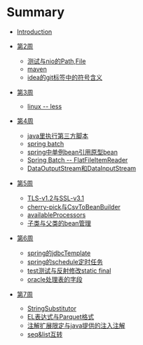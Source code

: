 # Summary

* [Introduction](README.md)

* [第2周]()
  * [测试与nio的Path,File](2week/4_19/index.md)
  * [maven](2week/4_20/index.md)
  * [idea的git标签中的符号含义](2week/4_22/index.md)
* [第3周]()
  * [linux -- less](3week/4_27/index.md)
* [第4周]()
  * [java里执行第三方脚本](4week/5_3/index.md)
  * [spring batch](4week/5_4/index.md)
  * [spring中单例bean引用原型bean](4week/5_5/index.md)
  * [Spring Batch -- FlatFileItemReader](4week/5_6/index.md)
  * [DataOutputStream和DataInputStream](4week/5_7/index.md)
* [第5周]()
  * [TLS-v1.2与SSL-v3.1](5week/5_9/index.md)
  * [cherry-pick与CsvToBeanBuilder](5week/5_10/index.md)
  * [availableProcessors](5week/5_11/index.md)
  * [子类与父类的bean管理](5week/5_13/index.md)
* [第6周]()
  * [spring的jdbcTemplate](6week/5_17/index.md)
  * [spring的schedule定时任务](6week/5_18/index.md)
  * [test测试与反射修改static final](6week/5_19/index.md)
  * [oracle处理表的字段](6week/5_20/index.md)
* [第7周]()
  * [StringSubstitutor](7week/5_25/index.md)
  * [EL表达式与Parquet格式](7week/5_27/index.md)
  * [注解扩展限定与java提供的注入注解](7week/5_28/index.md)
  * [seq&list互转](7week/5_29/index.md)